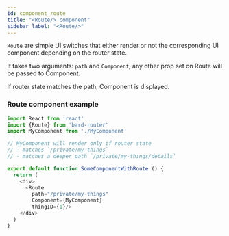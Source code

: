```yaml
---
id: component_route
title: "<Route/> component"
sidebar_label: "<Route/>"
---
```


`Route` are simple UI switches that either render or not the corresponding UI component depending on the router state.

It takes two arguments: `path` and `Component`, any other prop set on Route will be passed to Component.

If router state matches the path, Component is displayed.

### Route component example

```js
import React from 'react'
import {Route} from 'bard-router'
import MyComponent from './MyComponent'

// MyComponent will render only if router state
// - matches `/private/my-things`
// - matches a deeper path `/private/my-things/details`

export default function SomeComponentWithRoute () {
  return (
    <div>
      <Route
        path="/private/my-things"
        Component={MyComponent}
        thingID={1}/>
    </div>
  )
}
```
